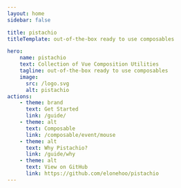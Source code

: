 ```yaml
---
layout: home
sidebar: false

title: pistachio
titleTemplate: out-of-the-box ready to use composables

hero:
    name: pistachio
    text: Collection of Vue Composition Utilities
    tagline: out-of-the-box ready to use composables
    image:
      src: /logo.svg
      alt: pistachio
actions:
    - theme: brand
      text: Get Started
      link: /guide/
    - theme: alt
      text: Composable
      link: /composable/event/mouse
    - theme: alt
      text: Why Pistachio?
      link: /guide/why
    - theme: alt
      text: View on GitHub
      link: https://github.com/elonehoo/pistachio
---
```

